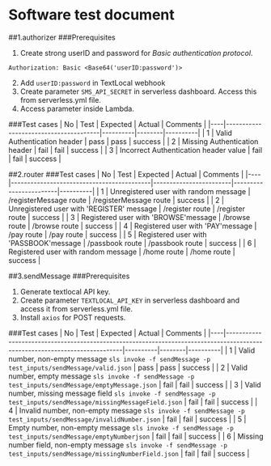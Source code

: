 # Software test document

##1.authorizer
###Prerequisites
1. Create strong userID and password for *Basic authentication protocol*.
```
Authorization: Basic <Base64('userID:password')>
```
2. Add ```userID:password``` in TextLocal webhook
3. Create parameter ```SMS_API_SECRET``` in serverless dashboard. Access this from serverless.yml file.
4. Access parameter inside Lambda.

###Test cases
| No | Test                                  | Expected | Actual | Comments |
|----|---------------------------------------|----------|--------|----------|
| 1  | Valid Authentication header           | pass     | pass   | success  |
| 2  | Missing Authentication header         | fail     | fail   | success  |
| 3  | Incorrect Authentication header value | fail     | fail   | success  |

##2.router
###Test cases
| No | Test                                      | Expected               | Actual                 | Comments |
|----|-------------------------------------------|------------------------|------------------------|----------|
| 1  | Unregistered user with random message     | /registerMessage route | /registerMessage route | success  |
| 2  | Unregistered user with 'REGISTER' message | /register route        | /register route        | success  |
| 3  | Registered user with 'BROWSE'message      | /browse route          | /browse route          | success  |
| 4  | Registered user with 'PAY'message         | /pay route             | /pay route             | success  |
| 5  | Registered user with 'PASSBOOK'message    | /passbook route        | /passbook route        | success  |
| 6  | Registered user with random message       | /home route            | /home route            | success  |

##3.sendMessage
###Prerequisites
1. Generate textlocal API key.
2. Create parameter ```TEXTLOCAL_API_KEY``` in serverless dashboard and access it from serverless.yml file.
3. Install ```axios``` for POST requests.

###Test cases
| No | Test                                                                                                                       | Expected | Actual | Comments |
|----|----------------------------------------------------------------------------------------------------------------------------|----------|--------|----------|
| 1  | Valid number, non-empty message ```sls invoke -f sendMessage -p test_inputs/sendMessage/valid.json```                      | pass     | pass   | success  |
| 2  | Valid number, empty message ```sls invoke -f sendMessage -p test_inputs/sendMessage/emptyMessage.json```                   | fail     | fail   | success  |
| 3  | Valid number, missing message field ```sls invoke -f sendMessage -p test_inputs/sendMessage/missingMessageField.json```    | fail     | fail   | success  |
| 4  | Invalid number, non-empty message ```sls invoke -f sendMessage -p test_inputs/sendMessage/invalidNumber.json```            | fail     | fail   | success  |
| 5  | Empty number, non-empty message ```sls invoke -f sendMessage -p test_inputs/sendMessage/emptyNumberjson```                 | fail     | fail   | success  |
| 6  | Missing number field, non-empty message ```sls invoke -f sendMessage -p test_inputs/sendMessage/missingNumberField.json``` | fail     | fail   | success  |